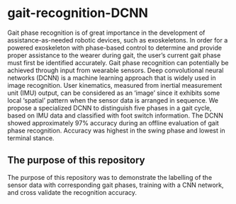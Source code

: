 # gait-recognition-DCNN


Gait phase recognition is of great importance in the development of assistance-as-needed
robotic devices, such as exoskeletons. In order for a powered exoskeleton with phase-based control
to determine and provide proper assistance to the wearer during gait, the user’s current gait phase
must first be identified accurately. Gait phase recognition can potentially be achieved through input
from wearable sensors. Deep convolutional neural networks (DCNN) is a machine learning approach
that is widely used in image recognition. User kinematics, measured from inertial measurement unit
(IMU) output, can be considered as an ‘image’ since it exhibits some local ‘spatial’ pattern when the
sensor data is arranged in sequence. We propose a specialized DCNN to distinguish five phases in
a gait cycle, based on IMU data and classified with foot switch information. The DCNN showed
approximately 97% accuracy during an offline evaluation of gait phase recognition. Accuracy was
highest in the swing phase and lowest in terminal stance.

## The purpose of this repository

The purpose of this repository was to demonstrate the labelling of the sensor data with corresponding gait phases, training with a CNN network, and cross validate the recognition accuracy.
